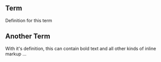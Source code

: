 ## Term
Definition for this term

## Another Term
With it's definition, this can contain bold text and all other kinds of inline markup ...

